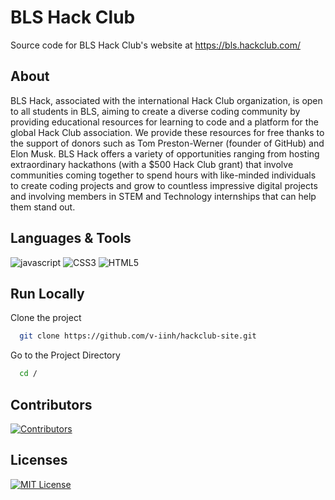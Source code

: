 
# BLS Hack Club

Source code for BLS Hack Club's website at https://bls.hackclub.com/

## About

BLS Hack, associated with the international Hack Club organization, is open to all students in BLS, aiming to create a diverse coding community by providing educational resources for learning to code and a platform for the global Hack Club association. We provide these resources for free thanks to the support of donors such as Tom Preston-Werner (founder of GitHub) and Elon Musk. BLS Hack offers a variety of opportunities ranging from hosting extraordinary hackathons (with a $500 Hack Club grant) that involve communities coming together to spend hours with like-minded individuals to create coding projects and grow to countless impressive digital projects and involving members in STEM and Technology internships that can help them stand out.

## Languages & Tools

![javascript](https://img.shields.io/badge/javascript-f7df1e?style=for-the-badge&logo=javascript&logoColor=black)
![CSS3](https://img.shields.io/badge/css3-%231572B6.svg?style=for-the-badge&logo=css3&logoColor=white)
![HTML5](https://img.shields.io/badge/html5-%23E34F26.svg?style=for-the-badge&logo=html5&logoColor=white)

## Run Locally

Clone the project

```bash
  git clone https://github.com/v-iinh/hackclub-site.git
```

Go to the Project Directory

```bash
  cd /
```

## Contributors

[![Contributors](https://contrib.rocks/image?repo=v-iinh/hackclub-site)](https://github.com/v-iinh/hackclub-site/graphs/contributors)

## Licenses

[![MIT License](https://img.shields.io/badge/License-MIT-green.svg)](https://choosealicense.com/licenses/mit/)
